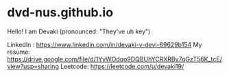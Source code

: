 ﻿# dvd-nus.github.io

 Hello! I am Devaki (pronounced: "They've uh key")

 LinkedIn : https://www.linkedin.com/in/devaki-v-devi-69629b154
 My resume: https://drive.google.com/file/d/1YyWOdqo9DQBUhYCRXRBv7qGzT56K_tcE/view?usp=sharing
 Leetcode: https://leetcode.com/u/devaki19/
 
